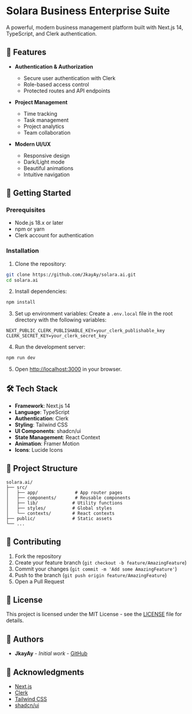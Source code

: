 # Solara Business Enterprise Suite

A powerful, modern business management platform built with Next.js 14, TypeScript, and Clerk authentication.

## 🌟 Features

- **Authentication & Authorization**
  - Secure user authentication with Clerk
  - Role-based access control
  - Protected routes and API endpoints

- **Project Management**
  - Time tracking
  - Task management
  - Project analytics
  - Team collaboration

- **Modern UI/UX**
  - Responsive design
  - Dark/Light mode
  - Beautiful animations
  - Intuitive navigation

## 🚀 Getting Started

### Prerequisites

- Node.js 18.x or later
- npm or yarn
- Clerk account for authentication

### Installation

1. Clone the repository:
```bash
git clone https://github.com/JkayAy/solara.ai.git
cd solara.ai
```

2. Install dependencies:
```bash
npm install
```

3. Set up environment variables:
Create a `.env.local` file in the root directory with the following variables:
```env
NEXT_PUBLIC_CLERK_PUBLISHABLE_KEY=your_clerk_publishable_key
CLERK_SECRET_KEY=your_clerk_secret_key
```

4. Run the development server:
```bash
npm run dev
```

5. Open [http://localhost:3000](http://localhost:3000) in your browser.

## 🛠️ Tech Stack

- **Framework**: Next.js 14
- **Language**: TypeScript
- **Authentication**: Clerk
- **Styling**: Tailwind CSS
- **UI Components**: shadcn/ui
- **State Management**: React Context
- **Animation**: Framer Motion
- **Icons**: Lucide Icons

## 📁 Project Structure

```
solara.ai/
├── src/
│   ├── app/              # App router pages
│   ├── components/       # Reusable components
│   ├── lib/             # Utility functions
│   ├── styles/          # Global styles
│   └── contexts/        # React contexts
├── public/              # Static assets
└── ...
```

## 🤝 Contributing

1. Fork the repository
2. Create your feature branch (`git checkout -b feature/AmazingFeature`)
3. Commit your changes (`git commit -m 'Add some AmazingFeature'`)
4. Push to the branch (`git push origin feature/AmazingFeature`)
5. Open a Pull Request

## 📝 License

This project is licensed under the MIT License - see the [LICENSE](LICENSE) file for details.

## 👥 Authors

- **JkayAy** - *Initial work* - [GitHub](https://github.com/JkayAy)

## 🙏 Acknowledgments

- [Next.js](https://nextjs.org/)
- [Clerk](https://clerk.com/)
- [Tailwind CSS](https://tailwindcss.com/)
- [shadcn/ui](https://ui.shadcn.com/)
